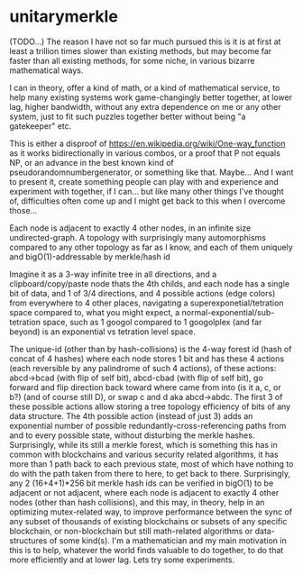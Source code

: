 # unitarymerkle
(TODO...) The reason I have not so far much pursued this is it is at first at least a trillion times slower than existing methods, but may become far faster than all existing methods, for some niche, in various bizarre mathematical ways.

I can in theory, offer a kind of math, or a kind of mathematical service, to help many existing systems work game-changingly better together, at lower lag, higher bandwidth, without any extra dependence on me or any other system, just to fit such puzzles together better without being "a gatekeeper" etc.

This is either a disproof of https://en.wikipedia.org/wiki/One-way_function as it works bidirectionally in various combos, or a proof that P not equals NP, or an advance in the best known kind of pseudorandomnumbergenerator, or something like that. Maybe... And I want to present it, create something people can play with and experience and experiment with together, if I can... but like many other things I've thought of, difficulties often come up and I might get back to this when I overcome those...

Each node is adjacent to exactly 4 other nodes, in an infinite size undirected-graph. A topology with surprisingly many automorphisms compared to any other topology as far as I know, and each of them uniquely and bigO(1)-addressable by merkle/hash id

Imagine it as a 3-way infinite tree in all directions, and a clipboard/copy/paste node thats the 4th childs, and each node has a single bit of data, and 1 of 3/4 directions, and  4 possible actions (edge colors) from everywhere to 4 other places, navigating a superexponetial/tetration space compared to, what you might expect, a normal-exponential/sub-tetration space, such as 1 googol compared to 1 googolplex (and far beyond) is an exponential vs tetration level space.

The unique-id (other than by hash-collisions) is the 4-way forest id (hash of concat of 4 hashes) where each node stores 1 bit and has these 4 actions (each reversible by any palindrome of such 4 actions), of these actions: abcd->bcad (with flip of self bit), abcd-cbad (with flip of self bit), go forward and flip direction back toward where came from into  (is it a, c, or b?) (and of course still D), or swap c and d aka abcd->abdc. The first 3 of these possible actions allow storing a tree topology efficiency of bits of any data structure. The 4th possible action (instead of just 3) adds an exponential number of possible redundantly-cross-referencing paths from and to every possible state, without disturbing the merkle hashes. Surprisingly, while its still a merkle forest, which is something this has in common with blockchains and various security related algorithms, it has more than 1 path back to each previous state, most of which have nothing to do with the path taken from there to here, to get back to there. Surprisingly, any 2 (16+4+1)*256 bit merkle hash ids can be verified in bigO(1) to be adjacent or not adjacent, where each node is adjacent to exactly 4 other nodes (other than hash collisions), and this may, in theory, help in an optimizing mutex-related way, to improve performance between the sync of any subset of thousands of existing blockchains or subsets of any specific blockchain, or non-blockchain but still math-related algorithms or data-structures of some kind(s). I'm a mathematician and my main motivation in this is to help, whatever the world finds valuable to do together, to do that more efficiently and at lower lag. Lets try some experiments.
